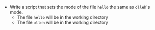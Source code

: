 - Write a script that sets the mode of the file ```hello``` the same as ```olleh```'s mode.
	- The file ```hello``` will be in the working directory
	- The file ```olleh``` will be in the working directory
